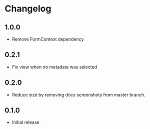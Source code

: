 # Changelog

## 1.0.0

- Remove FormContext dependency

## 0.2.1

- Fix view when no metadata was selected

## 0.2.0

- Reduce size by removing docs screenshots from master branch.

## 0.1.0

- Initial release
